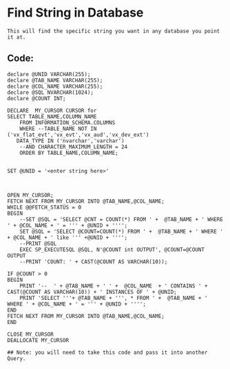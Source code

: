 

# Find String in Database

    This will find the specific string you want in any database you point it at.


## Code:  
    declare @UNID VARCHAR(255);  
    declare @TAB_NAME VARCHAR(255);  
    declare @COL_NAME VARCHAR(255);  
    declare @SQL NVARCHAR(1024);  
    declare @COUNT INT;

    DECLARE  MY_CURSOR CURSOR for  
    SELECT TABLE_NAME,COLUMN_NAME  
        FROM INFORMATION_SCHEMA.COLUMNS  
        WHERE --TABLE_NAME NOT IN ('vx_flat_evt','vx_evt','vx_aud','vx_dev_ext')  
       DATA_TYPE IN ('nvarchar','varchar')  
        --AND CHARACTER_MAXIMUM_LENGTH = 24  
        ORDER BY TABLE_NAME,COLUMN_NAME;

        
    SET @UNID = '<enter string here>'



    OPEN MY_CURSOR;  
    FETCH NEXT FROM MY_CURSOR INTO @TAB_NAME,@COL_NAME;  
    WHILE @@FETCH_STATUS = 0  
    BEGIN  
        --SET @SQL = 'SELECT @CNT = COUNT(*) FROM ' +  @TAB_NAME + ' WHERE ' + @COL_NAME + ' = ''' + @UNID + '''';  
        SET @SQL = 'SELECT @COUNT=COUNT(*) FROM ' +  @TAB_NAME + ' WHERE ' + @COL_NAME + ' like ''' +@UNID + '''';  	
        --PRINT @SQL  
        EXEC SP_EXECUTESQL @SQL, N'@COUNT int OUTPUT', @COUNT=@COUNT OUTPUT  	
        --PRINT 'COUNT: ' + CAST(@COUNT AS VARCHAR(10));

    IF @COUNT > 0  
    BEGIN  
        PRINT '--  ' + @TAB_NAME + ' ' +  @COL_NAME  + ' CONTAINS ' + CAST(@COUNT AS VARCHAR(10)) + ' INSTANCES OF ' + @UNID;  
        PRINT 'SELECT '''+ @TAB_NAME + ''', * FROM ' +  @TAB_NAME + ' WHERE ' + @COL_NAME + ' = ''' + @UNID + '''';  
    END  
    FETCH NEXT FROM MY_CURSOR INTO @TAB_NAME,@COL_NAME;  
    END 

    CLOSE MY_CURSOR   
    DEALLOCATE MY_CURSOR


```
## Note: you will need to take this code and pass it into another Query.  
```

